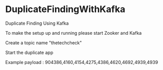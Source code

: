 # DuplicateFindingWithKafka

Duplicate Finding Using Kafka

To make the setup up and running please start Zooker and Kafka

Create a topic name "thetechcheck"

Start the duplicate app

Example payload :
904386,4160,4154,4275,4386,4620,4692,4939,4939
